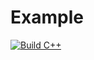 # Example
[![Build C++](https://github.com/Drillgon200/MyFirstExample/actions/workflows/main.yml/badge.svg)](https://github.com/Drillgon200/MyFirstExample/actions/workflows/main.yml)
